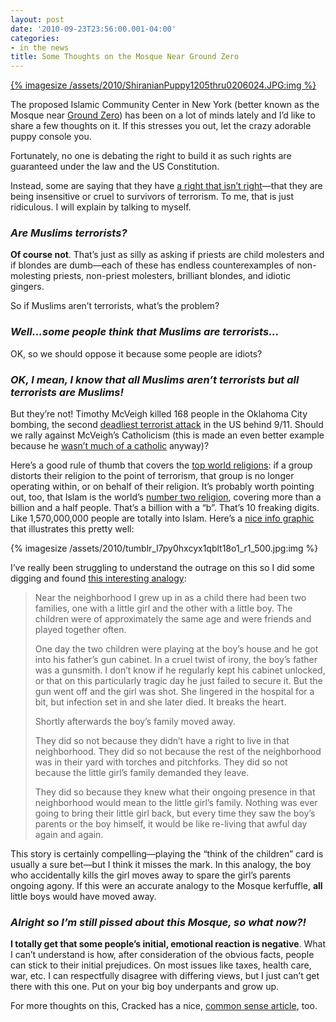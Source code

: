 ```yaml
---
layout: post
date: '2010-09-23T23:56:00.001-04:00'
categories: 
- in the news
title: Some Thoughts on the Mosque Near Ground Zero
---
```


[{% imagesize /assets/2010/ShiranianPuppy1205thru0206024.JPG:img %}](http://www.dogbreedinfo.com/puppydog/puppiesphoto.htm)

The proposed Islamic Community Center in New York (better known as the Mosque near [Ground Zero](http://en.wikipedia.org/wiki/World_Trade_Center_site)) has been on a lot of minds lately and I’d like to share a few thoughts on it. If this stresses you out, let the crazy adorable puppy console you.

Fortunately, no one is debating the right to build it as such rights are guaranteed under the law and the US Constitution.

Instead, some are saying that they have [a right that isn’t right](http://www.fox41.com/global/story.asp?s=12994884)—that they are being insensitive or cruel to survivors of terrorism. To me, that is just ridiculous. I will explain by talking to myself.  

### *Are Muslims terrorists?*

**Of course not**. That’s just as silly as asking if priests are child molesters and if blondes are dumb—each of these has endless counterexamples of non-molesting priests, non-priest molesters, brilliant blondes, and idiotic gingers.

So if Muslims aren’t terrorists, what’s the problem? 

### *Well...some people think that Muslims are terrorists...*

OK, so we should oppose it because some people are idiots? 

### *OK, I mean, I know that all Muslims aren’t terrorists but all terrorists are Muslims!* 

But they’re not! Timothy McVeigh killed 168 people in the Oklahoma City bombing, the second [deadliest terrorist attack](http://en.wikipedia.org/wiki/Oklahoma_City_bombing) in the US behind 9/11. Should we rally against McVeigh’s Catholicism (this is made an even better example because he [wasn’t much of a catholic](http://en.wikipedia.org/wiki/Timothy_McVeigh#Political_and_religious_views) anyway)? 

Here’s a good rule of thumb that covers the [top world religions](http://www.adherents.com/Religions_By_Adherents.html): if a group distorts their religion to the point of terrorism, that group is no longer operating within, or on behalf of their religion. It’s probably worth pointing out, too, that Islam is the world’s [number two religion](http://en.wikipedia.org/wiki/Major_religious_groups#Largest_religions_or_belief_systems_by_number_of_adherents), covering more than a billion and a half people. That’s a billion with a “b”. That’s 10 freaking digits. Like 1,570,000,000 people are totally into Islam. Here’s a [nice info graphic](http://technipol.tumblr.com/post/1009682375/ok-remember-that-chart-from-a-couple-hours-ago) that illustrates this pretty well:

{% imagesize /assets/2010/tumblr_l7py0hxcyx1qblt18o1_r1_500.jpg:img %}

I’ve really been struggling to understand the outrage on this so I did some digging and found [this interesting analogy](http://www.redstate.com/jazzycmk/2010/08/28/an-exceptional-ground-zero-mosque-analogy/):

> Near the neighborhood I grew up in as a child there had been two families, one with a little girl and the other with a little boy. The children were of approximately the same age and were friends and played together often.  
>
> One day the two children were playing at the boy’s house and he got into his father’s gun cabinet. In a cruel twist of irony, the boy’s father was a gunsmith. I don’t know if he regularly kept his cabinet unlocked, or that on this particularly tragic day he just failed to secure it. But the gun went off and the girl was shot. She lingered in the hospital for a bit, but infection set in and she later died. It breaks the heart.  
> 
> Shortly afterwards the boy’s family moved away.  
> 
> They did so not because they didn’t have a right to live in that neighborhood. They did so not because the rest of the neighborhood was in their yard with torches and pitchforks. They did so not because the little girl’s family demanded they leave.   
> 
> They did so because they knew what their ongoing presence in that neighborhood would mean to the little girl’s family. Nothing was ever going to bring their little girl back, but every time they saw the boy’s parents or the boy himself, it would be like re-living that awful day again and again.

This story is certainly compelling—playing the “think of the children” card is usually a sure bet—but I think it misses the mark. In this analogy, the boy who accidentally kills the girl moves away to spare the girl’s parents ongoing agony. If this were an accurate analogy to the Mosque kerfuffle, **all** little boys would have moved away.

### *Alright so I’m still pissed about this Mosque, so what now?!* 

**I totally get that some people’s initial, emotional reaction is negative**. What I can’t understand is how, after consideration of the obvious facts, people can stick to their initial prejudices. On most issues like taxes, health care, war, etc. I can respectfully disagree with differing views, but I just can’t get there with this one. Put on your big boy underpants and grow up.

For more thoughts on this, Cracked has a nice, [common sense article](http://www.cracked.com/blog/3-reasons-the-ground-zero-mosque-debate-makes-no-sense/), too.